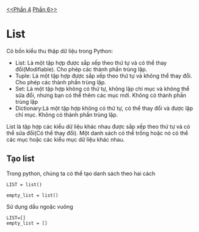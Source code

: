 [<<Phần 4](../docs-tutorial-py/part4.md) [Phần 6>>](../docs-tutorial-py/part6.md)
# List
Có bốn kiểu thu thập dữ liệu trong Python:
* List: Là một tập hợp được sắp xếp theo thứ tự và có thể thay đổi(Modifiable). Cho phép các thành phần trùng lặp.
* Tuple: Là một tập hợp được sắp xếp theo thứ tự và không thể thay đổi. Cho phép các thành phần trùng lặp.
* Set: Là một tập hợp không có thứ tự, không lập chỉ mục và không thể sửa đổi, nhưng bạn có thể thêm các mục mới. Không có thành phần trùng lặp
* Dictionary:Là một tập hợp không có thứ tự, có thể thay đổi và được lập chỉ mục. Không có thành phần trùng lặp.

List là tập hợp các kiểu dữ liệu khác nhau được sắp xếp theo thứ tự và có thể sửa đổi(Có thể thay đổi). Một danh sách có thể trống hoặc nó có thể các mục hoặc các kiểu mục dữ liệu khác nhau.

## Tạo list
Trong python, chúng ta có thể tạo danh sách theo hai cách

```
LIST = list()

empty_list = list()
```
Sử dụng dấu ngoặc vuông
```
LIST=[]
empty_list = []
```

